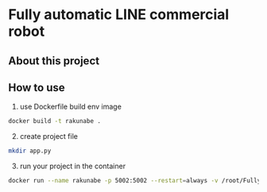 # Fully automatic LINE commercial robot

## About this project

## How to use
1. use Dockerfile build env image
```bash
docker build -t rakunabe .
```
2. create project file
```bash
mkdir app.py
```
3. run your project in the container 
```bash
docker run --name rakunabe -p 5002:5002 --restart=always -v /root/Fully-automatic-LINE-commercial-robot:/app -d rakunabe
```